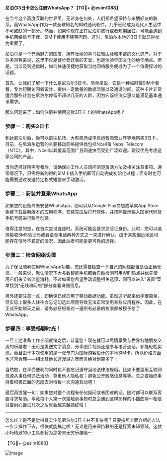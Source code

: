 **尼泊尔3日卡怎么注册WhatsApp？【TG💪+ @esim1088】**

在当今这个高度互联的世界里，无论身在何处，人们都希望保持与亲朋好友的联系。而WhatsApp作为一款全球知名的即时通讯软件，几乎已经成为现代人生活中不可或缺的一部分。然而，如果你现在正在尼泊尔旅行或者短期居住，可能会遇到手机网络信号不佳、SIM卡使用不便等问题。这时，尼泊尔本地的3日卡就显得尤为重要了。

尼泊尔是一个充满魅力的国度，拥有壮丽的喜马拉雅山脉和丰富的文化遗产。对于许多游客来说，这里不仅是徒步爱好者的天堂，也是体验异国文化的绝佳地点。但是，当涉及到通信时，如何快速便捷地获取当地网络服务便成为了一个值得探讨的话题。

首先，让我们了解一下什么是尼泊尔3日卡。简单来说，它是一种临时性SIM卡套餐，专为短期访问者设计，提供一定数量的数据流量以及通话时间。这种卡片非常适合那些计划在尼泊尔停留不超过几天的人群，因为它既经济实惠又能满足基本通讯需求。

那么问题来了：如何注册并使用这款3日卡上的WhatsApp呢？

### 步骤一：购买3日卡

到达尼泊尔后，你可以前往机场、大型商场或电信运营商营业厅等地购买3日卡。目前，在尼泊尔运营的主要移动网络提供商包括Ncell和 Nepal Telecom（NTC）。其中，Ncell以其覆盖范围广且网速快而受到广泛欢迎。建议优先考虑这家公司的产品。

当你选择好所需套餐后，请确保向工作人员询问清楚激活方法及相关注意事项。通常情况下，只需将新购得的SIM卡插入手机即可自动完成初始化过程；但有时也可能需要通过发送特定格式短信来手动激活。

### 步骤二：安装并登录WhatsApp

如果您的设备尚未安装WhatsApp，则可以从Google Play商店或苹果App Store免费下载最新版本的应用程序。安装完成后打开软件，并按照提示输入国家代码及手机号码进行账号创建。

值得注意的是，在首次尝试连接时，系统可能会要求您验证身份。此时，您可以选择接收SMS验证码或者语音电话两种方式之一来进行确认。由于某些偏远地区可能存在信号不稳定的情况，因此后者可能是更可靠的选择。

### 步骤三：检查网络设置

为了保证顺利使用WhatsApp功能，您还需要检查一下自己的网络配置是否正确无误。一般来说，默认情况下大多数智能手机都会自动检测可用WiFi热点并优先使用它们来节省流量消耗。不过如果您希望手动调整相关选项，则可以进入“设置”菜单找到“无线和网络”部分查看详细信息。

另外还要注意一点，即确保已经启用了移动数据功能。虽然这听起来似乎很简单，但实际上很多人往往会忘记勾选此项而导致无法正常使用某些应用程序。因此，在正式开始聊天之前，请务必仔细核对一遍所有必要的权限都被授予给了WhatsApp。

### 步骤四：享受畅聊时光！

一旦上述准备工作全部就绪之后，恭喜您！现在就可以尽情享受与世界各地朋友交流的乐趣啦！无论是发送文字消息、分享图片视频还是参与语音通话，都能轻松实现。而且由于本次使用的是一张专门为国际游客设计的本地SIM卡，所以价格方面也非常合理——相比其他长途漫游方案而言绝对划算多了！

当然啦，在享受便利的同时也不要忘记遵守当地法律法规哦。比如不要滥用互联网资源从事任何违法活动；尊重他人隐私权；避免公开敏感信息等等。总之要始终秉持着积极正面的态度去对待每一次沟通互动吧！

最后再提醒一句：如果您对整个流程有任何疑问或者困难的话，随时都可以联系客服寻求帮助。毕竟每个人第一次接触新事物时总会遇到这样那样的小插曲嘛～相信只要耐心尝试几次之后就会越来越熟练啦！

---

怎么样？是不是觉得其实注册尼泊尔3日卡并不复杂呢？只要按照上面介绍的方法一步步操作下去，很快就能搞定啦！无论是用来保持联络还是探索未知领域，这款小巧精致的小工具都将为您带来无穷乐趣哦～

【TG💪+ @esim1088】  

![Image](https://i.postimg.cc/4NQfJmqS/Snipaste-2025-05-13-00-14-12.png)